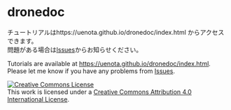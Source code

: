 # dronedoc
チュートリアルはhttps://uenota.github.io/dronedoc/index.html からアクセスできます。  
問題がある場合は[Issues](https://github.com/uenota/dronedoc/issues)からお知らせください。

Tutorials are available at https://uenota.github.io/dronedoc/index.html.  
Please let me know if you have any problems from [Issues](https://github.com/uenota/dronedoc/issues).

<a rel="license" href="http://creativecommons.org/licenses/by/4.0/"><img alt="Creative Commons License" style="border-width:0" src="https://i.creativecommons.org/l/by/4.0/88x31.png" /></a><br />This work is licensed under a <a rel="license" href="http://creativecommons.org/licenses/by/4.0/">Creative Commons Attribution 4.0 International License</a>.
